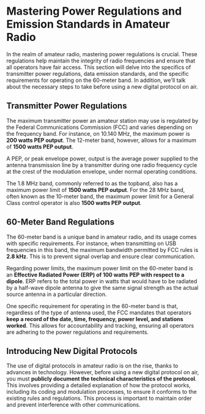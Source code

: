 # Mastering Power Regulations and Emission Standards in Amateur Radio

In the realm of amateur radio, mastering power regulations is crucial. These regulations help maintain the integrity of radio frequencies and ensure that all operators have fair access. This section will delve into the specifics of transmitter power regulations, data emission standards, and the specific requirements for operating on the 60-meter band. In addition, we'll talk about the necessary steps to take before using a new digital protocol on air.

## Transmitter Power Regulations

The maximum transmitter power an amateur station may use is regulated by the Federal Communications Commission (FCC) and varies depending on the frequency band. For instance, on 10.140 MHz, the maximum power is **200 watts PEP output**. The 12-meter band, however, allows for a maximum of **1500 watts PEP output**.

A PEP, or peak envelope power, output is the average power supplied to the antenna transmission line by a transmitter during one radio frequency cycle at the crest of the modulation envelope, under normal operating conditions.

The 1.8 MHz band, commonly referred to as the topband, also has a maximum power limit of **1500 watts PEP output**. For the 28 MHz band, often known as the 10-meter band, the maximum power limit for a General Class control operator is also **1500 watts PEP output**.

## 60-Meter Band Regulations

The 60-meter band is a unique band in amateur radio, and its usage comes with specific requirements. For instance, when transmitting on USB frequencies in this band, the maximum bandwidth permitted by FCC rules is **2.8 kHz**. This is to prevent signal overlap and ensure clear communication.

Regarding power limits, the maximum power limit on the 60-meter band is an **Effective Radiated Power (ERP) of 100 watts PEP with respect to a dipole**. ERP refers to the total power in watts that would have to be radiated by a half-wave dipole antenna to give the same signal strength as the actual source antenna in a particular direction.

One specific requirement for operating in the 60-meter band is that, regardless of the type of antenna used, the FCC mandates that operators **keep a record of the date, time, frequency, power level, and stations worked**. This allows for accountability and tracking, ensuring all operators are adhering to the power regulations and requirements.

## Introducing New Digital Protocols

The use of digital protocols in amateur radio is on the rise, thanks to advances in technology. However, before using a new digital protocol on air, you must **publicly document the technical characteristics of the protocol**. This involves providing a detailed explanation of how the protocol works, including its coding and modulation processes, to ensure it conforms to the existing rules and regulations. This process is important to maintain order and prevent interference with other communications.
